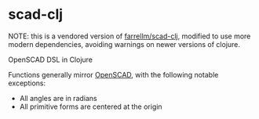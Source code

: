 scad-clj
========

NOTE: this is a vendored version of [farrellm/scad-clj](https://github.com/farrellm/scad-clj/), modified to use more modern dependencies, avoiding warnings on newer versions of clojure.

OpenSCAD DSL in Clojure

Functions generally mirror [OpenSCAD](http://en.wikibooks.org/wiki/OpenSCAD_User_Manual/The_OpenSCAD_Language), with the following notable exceptions:
* All angles are in radians
* All primitive forms are centered at the origin
